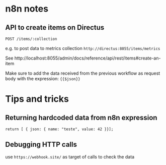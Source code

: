 # n8n notes 

## API to create items on Directus
`POST /items/:collection`

e.g. to post data to metrics collection
`http://directus:8055/items/metrics`

See http://localhost:8055/admin/docs/reference/api/rest/items#create-an-item

Make sure to add the data received from the previous workflow as request body 
with the expression: `{{$json}}`

# Tips and tricks 

## Returning hardcoded data from n8n expression
```
return [ { json: { name: "teste", value: 42 }}];
```

## Debugging HTTP calls 
use `https://webhook.site/` as target of calls to check the data

